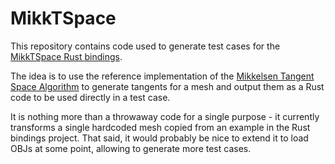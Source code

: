 # MikkTSpace

This repository contains code used to generate test cases for the
[MikkTSpace Rust bindings](https://github.com/gltf-rs/mikktspace).

The idea is to use the reference implementation of the
[Mikkelsen Tangent Space Algorithm](http://mikktspace.com/) to generate tangents
for a mesh and output them as a Rust code to be used directly in a test case.

It is nothing more than a throwaway code for a single purpose - it currently
transforms a single hardcoded mesh copied from an example in the Rust bindings
project. That said, it would probably be nice to extend it to load OBJs at some
point, allowing to generate more test cases.

